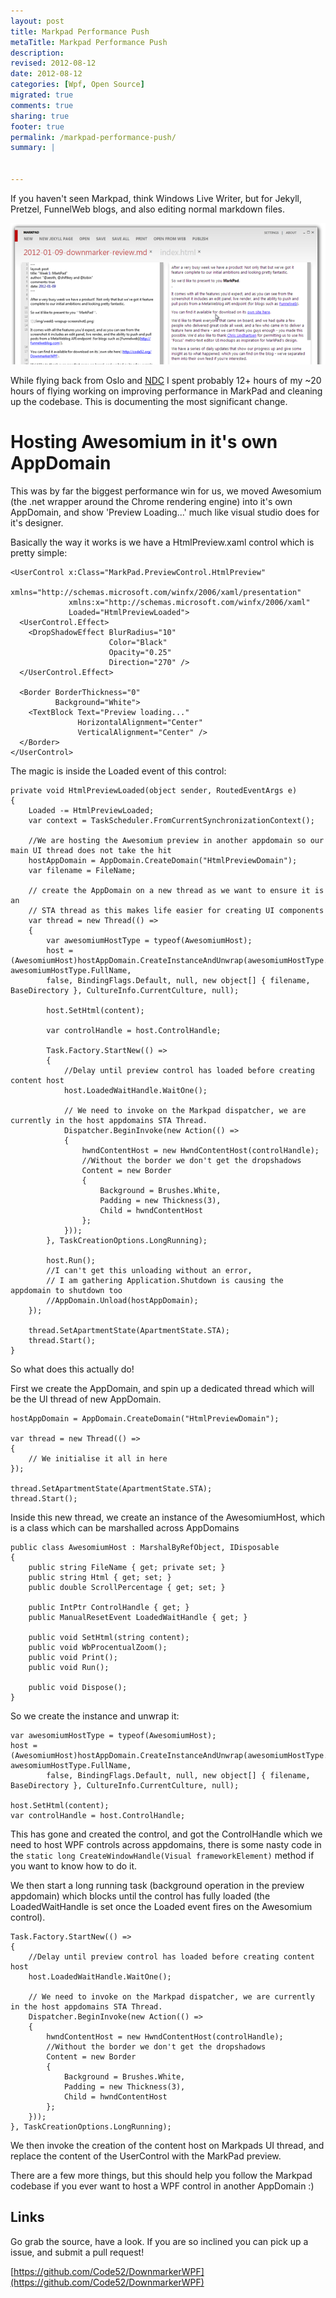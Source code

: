 ```yaml
---
layout: post
title: Markpad Performance Push
metaTitle: Markpad Performance Push
description: 
revised: 2012-08-12
date: 2012-08-12
categories: [Wpf, Open Source]
migrated: true
comments: true
sharing: true
footer: true
permalink: /markpad-performance-push/
summary: | 
  

---
```

If you haven't seen Markpad, think Windows Live Writer, but for Jekyll, Pretzel, FunnelWeb blogs, and also editing normal markdown files.

![MarkPad](/assets/posts/2012-08-12-markpad-performance-push/screenshot.png)

While flying back from Oslo and [NDC](http://www.ndcoslo.com/) I spent probably 12+ hours of my ~20 hours of flying working on improving performance in MarkPad and cleaning up the codebase. This is documenting the most significant change.
<!-- more -->
# Hosting Awesomium in it's own AppDomain
This was by far the biggest performance win for us, we moved Awesomium (the .net wrapper around the Chrome rendering engine) into it's own AppDomain, and show 'Preview Loading...' much like visual studio does for it's designer.

Basically the way it works is we have a HtmlPreview.xaml control which is pretty simple:

    <UserControl x:Class="MarkPad.PreviewControl.HtmlPreview"
                 xmlns="http://schemas.microsoft.com/winfx/2006/xaml/presentation"
                 xmlns:x="http://schemas.microsoft.com/winfx/2006/xaml"
                 Loaded="HtmlPreviewLoaded">
      <UserControl.Effect>
        <DropShadowEffect BlurRadius="10"
                          Color="Black"
                          Opacity="0.25"
                          Direction="270" />
      </UserControl.Effect>
    
      <Border BorderThickness="0"
              Background="White">
        <TextBlock Text="Preview loading..."
                   HorizontalAlignment="Center"
                   VerticalAlignment="Center" />
      </Border>
    </UserControl>

The magic is inside the Loaded event of this control:

    private void HtmlPreviewLoaded(object sender, RoutedEventArgs e)
    {
        Loaded -= HtmlPreviewLoaded;
        var context = TaskScheduler.FromCurrentSynchronizationContext();

        //We are hosting the Awesomium preview in another appdomain so our main UI thread does not take the hit
        hostAppDomain = AppDomain.CreateDomain("HtmlPreviewDomain");
        var filename = FileName;

        // create the AppDomain on a new thread as we want to ensure it is an 
        // STA thread as this makes life easier for creating UI components
        var thread = new Thread(() =>
        {
            var awesomiumHostType = typeof(AwesomiumHost);
            host = (AwesomiumHost)hostAppDomain.CreateInstanceAndUnwrap(awesomiumHostType.Assembly.FullName, awesomiumHostType.FullName,
            false, BindingFlags.Default, null, new object[] { filename, BaseDirectory }, CultureInfo.CurrentCulture, null);

            host.SetHtml(content);

            var controlHandle = host.ControlHandle;

            Task.Factory.StartNew(() =>
            {
                //Delay until preview control has loaded before creating content host
                host.LoadedWaitHandle.WaitOne();

                // We need to invoke on the Markpad dispatcher, we are currently in the host appdomains STA Thread.
                Dispatcher.BeginInvoke(new Action(() =>
                {
                    hwndContentHost = new HwndContentHost(controlHandle);
                    //Without the border we don't get the dropshadows
                    Content = new Border
                    {
                        Background = Brushes.White,
                        Padding = new Thickness(3),
                        Child = hwndContentHost
                    };
                }));
            }, TaskCreationOptions.LongRunning);

            host.Run();
            //I can't get this unloading without an error, 
            // I am gathering Application.Shutdown is causing the appdomain to shutdown too
            //AppDomain.Unload(hostAppDomain);
        });

        thread.SetApartmentState(ApartmentState.STA);
        thread.Start();
    }

So what does this actually do!

First we create the AppDomain, and spin up a dedicated thread which will be the UI thread of new AppDomain.

    hostAppDomain = AppDomain.CreateDomain("HtmlPreviewDomain");

    var thread = new Thread(() =>
    {
        // We initialise it all in here
    });

    thread.SetApartmentState(ApartmentState.STA);
    thread.Start();

Inside this new thread, we create an instance of the AwesomiumHost, which is a class which can be marshalled across AppDomains

    public class AwesomiumHost : MarshalByRefObject, IDisposable
    {
        public string FileName { get; private set; }
        public string Html { get; set; }
        public double ScrollPercentage { get; set; }

        public IntPtr ControlHandle { get; }
        public ManualResetEvent LoadedWaitHandle { get; }

        public void SetHtml(string content);
        public void WbProcentualZoom();
        public void Print();
        public void Run();

        public void Dispose();
    }

So we create the instance and unwrap it:

    var awesomiumHostType = typeof(AwesomiumHost);
    host = (AwesomiumHost)hostAppDomain.CreateInstanceAndUnwrap(awesomiumHostType.Assembly.FullName, awesomiumHostType.FullName,
            false, BindingFlags.Default, null, new object[] { filename, BaseDirectory }, CultureInfo.CurrentCulture, null);

    host.SetHtml(content);
    var controlHandle = host.ControlHandle;

This has gone and created the control, and got the ControlHandle which we need to host WPF controls across appdomains, there is some nasty code in the `static long CreateWindowHandle(Visual frameworkElement)` method if you want to know how to do it.

We then start a long running task (background operation in the preview appdomain) which blocks until the control has fully loaded (the LoadedWaitHandle is set once the Loaded event fires on the Awesomium control).

    Task.Factory.StartNew(() =>
    {
        //Delay until preview control has loaded before creating content host
        host.LoadedWaitHandle.WaitOne();

        // We need to invoke on the Markpad dispatcher, we are currently in the host appdomains STA Thread.
        Dispatcher.BeginInvoke(new Action(() =>
        {
            hwndContentHost = new HwndContentHost(controlHandle);
            //Without the border we don't get the dropshadows
            Content = new Border
            {
                Background = Brushes.White,
                Padding = new Thickness(3),
                Child = hwndContentHost
            };
        }));
    }, TaskCreationOptions.LongRunning);

We then invoke the creation of the content host on Markpads UI thread, and replace the content of the UserControl with the MarkPad preview.

There are a few more things, but this should help you follow the Markpad codebase if you ever want to host a WPF control in another AppDomain :)

## Links
Go grab the source, have a look. If you are so inclined you can pick up a issue, and submit a pull request!

[https://github.com/Code52/DownmarkerWPF](https://github.com/Code52/DownmarkerWPF)